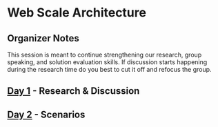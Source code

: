 # Web Scale Architecture

## Organizer Notes

This session is meant to continue strengthening our research, group speaking,
and solution evaluation skills. If discussion starts happening during the
research time do you best to cut it off and refocus the group.

## [Day 1](./day1) - Research & Discussion

## [Day 2](./day2) - Scenarios
